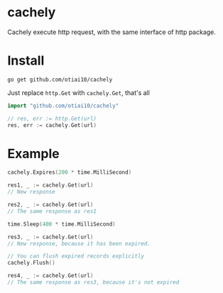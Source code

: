 cachely
========

Cachely execute http request, with the same interface of http package.

Install
========

`go get github.com/otiai10/cachely`

Just replace `http.Get` with `cachely.Get`, that's all
```go
import "github.com/otiai10/cachely"

// res, err := http.Get(url)
res, err := cachely.Get(url)
```

Example
========

```go
cachely.Expires(200 * time.MilliSecond)

res1, _ := cachely.Get(url)
// New response

res2, _ := cachely.Get(url)
// The same response as res1

time.Sleep(400 * time.MilliSecond)

res3, _ := cachely.Get(url)
// New response, because it has been expired.

// You can flush expired records explicitly
cachely.Flush()

res4, _ := cachely.Get(url)
// The same response as res3, because it's not expired
```
